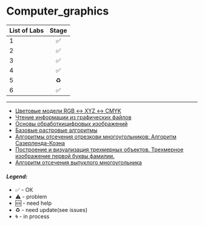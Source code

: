 # Computer_graphics

| List of Labs  |     Stage     |
| ------------- |:-------------:|
| 1| ✅ 
| 2| ✅ 
| 3| ✅ 
| 4| ️✅ 
| 5| ♻️ 
| 6| ✅ 


---------------
* [Цветовые модели RGB ↔ XYZ ↔ CMYK](https://github.com/Umarovislam/Computer_graphics/tree/master/KG1)
* [Чтение информации из графических файлов](https://github.com/Umarovislam/Computer_graphics/tree/master/KG2/KG2)
* [Основы обработкицифровых изображений](https://github.com/Umarovislam/Computer_graphics/tree/master/KG3)
* [Базовые растровые алгоритмы](https://github.com/Umarovislam/Computer_graphics/tree/master/Lab4/Rasterization)
* [Алгоритмы отсечения отрезкови многоугольников: Алгоритм Сазерленда-Коэна](https://github.com/Umarovislam/Computer_graphics/tree/master/KG5)
* [Построение и визуализация трехмерных объектов. Трехмерное  изображение первой буквы фамилии.](https://github.com/Umarovislam/Computer_graphics/tree/master/KG6)
* [Алгоритм отсечения выпуклого многоугольника](https://github.com/Umarovislam/Computer_graphics/blob/master/KG5/KG5.ipynb)



#### <i>Legend:</i>
<ul>
<li>✅ - ОК
<li>⚠️ - problem
<li>🆘 - need help
<li>♻️ - need update(see issues)
<li>🌀 - in process
</ul>
